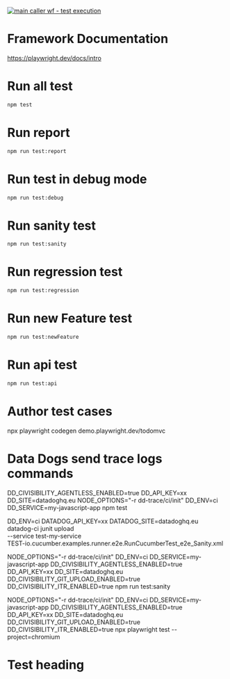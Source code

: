 [![main caller wf - test execution](https://github.com/777abhi/playwright-typescript-basics/actions/workflows/caller.yml/badge.svg)](https://github.com/777abhi/playwright-typescript-basics/actions/workflows/caller.yml)

# Framework Documentation 
https://playwright.dev/docs/intro

# Run all test
```bash
npm test
```

# Run report
```bash
npm run test:report
```

# Run test in debug mode
```bash
npm run test:debug
```

# Run sanity test
```bash
npm run test:sanity
```

# Run regression test
```bash
npm run test:regression
```

# Run new Feature test
```bash
npm run test:newFeature
```

# Run api test
```bash
npm run test:api
```

# Author test cases 
npx playwright codegen demo.playwright.dev/todomvc

# Data Dogs send trace logs commands
DD_CIVISIBILITY_AGENTLESS_ENABLED=true
DD_API_KEY=xx
DD_SITE=datadoghq.eu
NODE_OPTIONS="-r dd-trace/ci/init" DD_ENV=ci DD_SERVICE=my-javascript-app npm test


DD_ENV=ci DATADOG_API_KEY=xx DATADOG_SITE=datadoghq.eu datadog-ci junit upload \
  --service test-my-service \
  TEST-io.cucumber.examples.runner.e2e.RunCucumberTest_e2e_Sanity.xml


NODE_OPTIONS="-r dd-trace/ci/init" DD_ENV=ci DD_SERVICE=my-javascript-app DD_CIVISIBILITY_AGENTLESS_ENABLED=true DD_API_KEY=xx DD_SITE=datadoghq.eu DD_CIVISIBILITY_GIT_UPLOAD_ENABLED=true DD_CIVISIBILITY_ITR_ENABLED=true npm run test:sanity

NODE_OPTIONS="-r dd-trace/ci/init" DD_ENV=ci DD_SERVICE=my-javascript-app DD_CIVISIBILITY_AGENTLESS_ENABLED=true DD_API_KEY=xx DD_SITE=datadoghq.eu DD_CIVISIBILITY_GIT_UPLOAD_ENABLED=true DD_CIVISIBILITY_ITR_ENABLED=true npx playwright test --project=chromium

# Test heading